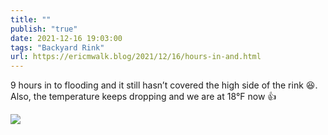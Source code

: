 ```yaml
---
title: ""
publish: "true"
date: 2021-12-16 19:03:00
tags: "Backyard Rink"
url: https://ericmwalk.blog/2021/12/16/hours-in-and.html
---
```


9 hours in to flooding and it still hasn’t covered the high side of the rink 😆.  Also, the temperature keeps dropping and we are at 18°F now 👍

![](https://ericmwalk.blog/uploads/2021/615e52f6ff.jpg)